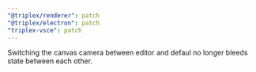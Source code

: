 ```yaml
---
"@triplex/renderer": patch
"@triplex/electron": patch
"triplex-vsce": patch
---
```


Switching the canvas camera between editor and defaul no longer bleeds state between each other.
